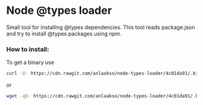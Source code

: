# Node @types loader #

Small tool for installing @types dependencies.
This tool reads package.json and try to install @types packages using npm.

### How to install: ###

To get a binary use

```sh
curl -O- https://cdn.rawgit.com/anlaakso/node-types-loader/4c01da91/.bin/add-types > add_types
```

or

```sh
wget -qO- https://cdn.rawgit.com/anlaakso/node-types-loader/4c01da91/.bin/add-types > add_types
```
